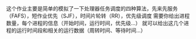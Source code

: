 这个作业主要是简单的模拟了一下处理器任务调度的四种算法，先来先服务（FAFS），短作业优先（SJF），时间片轮转（RR），优先级调度
需要你给出进程数量，每个进程的信息（开始时间，运行时间，优先级...）
就可以给出这几个进程的运行时间段和相关的运行数据（周转时间、等待时间...）
